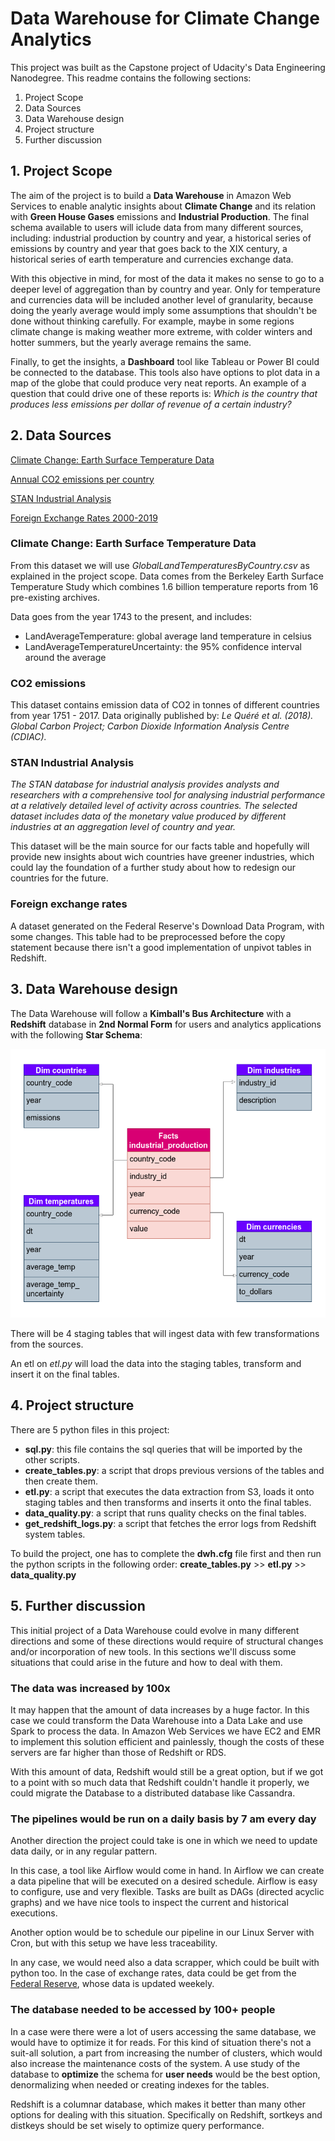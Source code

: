 # Data Warehouse for Climate Change Analytics

This project was built as the Capstone project of Udacity's Data Engineering Nanodegree. This readme contains the following sections:

1. Project Scope
2. Data Sources
3. Data Warehouse design
4. Project structure
5. Further discussion

## 1. Project Scope

The aim of the project is to build a **Data Warehouse** in Amazon Web Services to enable analytic insights about **Climate Change** and its relation with **Green House Gases** emissions and **Industrial Production**. The final schema available to users will iclude data from many different sources, including: industrial production by country and year, a historical series of emissions by country and year that goes back to the XIX century, a historical series of earth temperature and currencies exchange data.

With this objective in mind, for most of the data it makes no sense to go to a deeper level of aggregation than by country and year. Only for temperature and currencies data will be included another level of granularity, because doing the yearly average would imply some assumptions that shouldn't be done without thinking carefully. For example, maybe in some regions climate change is making weather more extreme, with colder winters and hotter summers, but the yearly average remains the same.

Finally, to get the insights, a **Dashboard** tool like Tableau or Power BI could be connected to the database. This tools also have options to plot data in a map of the globe that could produce very neat reports. An example of a question that could drive one of these reports is: *Which is the country that produces less emissions per dollar of revenue of a certain industry?*

## 2. Data Sources

[Climate Change: Earth Surface Temperature Data](https://www.kaggle.com/berkeleyearth/climate-change-earth-surface-temperature-data)

[Annual CO2 emissions per country](https://ourworldindata.org/co2-and-other-greenhouse-gas-emissions#co2-in-the-atmosphere)

[STAN Industrial Analysis](https://stats.oecd.org/Index.aspx?DataSetCode=STANI4_2016)

[Foreign Exchange Rates 2000-2019](https://www.kaggle.com/brunotly/foreign-exchange-rates-per-dollar-20002019)

### Climate Change: Earth Surface Temperature Data

From this dataset we will use *GlobalLandTemperaturesByCountry.csv* as explained in the project scope. Data comes from the Berkeley Earth Surface Temperature Study which combines 1.6 billion temperature reports from 16 pre-existing archives.

Data goes from the year 1743 to the present, and includes:
- LandAverageTemperature: global average land temperature in celsius
- LandAverageTemperatureUncertainty: the 95% confidence interval around the average

### CO2 emissions

This dataset contains emission data of CO2 in tonnes of different countries from year 1751 - 2017. Data originally published by: *Le Quéré et al. (2018). Global Carbon Project; Carbon Dioxide Information Analysis Centre (CDIAC).*

### STAN Industrial Analysis

*The STAN database for industrial analysis provides analysts and researchers with a comprehensive tool for analysing industrial performance at a relatively detailed level of activity across countries. The selected dataset includes data of the monetary value produced by different industries at an aggregation level of country and year.*

This dataset will be the main source for our facts table and hopefully will provide new insights about wich countries have greener industries, which could lay the foundation of a further study about how to redesign our countries for the future.

### Foreign exchange rates

A dataset generated on the Federal Reserve's Download Data Program, with some changes. This table had to be preprocessed before the copy statement because there isn't a good implementation of unpivot tables in Redshift.

## 3. Data Warehouse design

The Data Warehouse will follow a **Kimball's Bus Architecture** with a **Redshift** database in **2nd Normal Form** for users and analytics applications with the following **Star Schema**:

![Database schema](images/schema.png)

There will be 4 staging tables that will ingest data with few transformations from the sources.

An etl on *etl.py* will load the data into the staging tables, transform and insert it on the final tables.

## 4. Project structure

There are 5 python files in this project:

- **sql.py**: this file contains the sql queries that will be imported by the other scripts.
- **create_tables.py**: a script that drops previous versions of the tables and then create them.
- **etl.py**: a script that executes the data extraction from S3, loads it onto staging tables and then transforms and inserts it onto the final tables.
- **data_quality.py**: a script that runs quality checks on the final tables.
- **get_redshift_logs.py**: a script that fetches the error logs from Redshift system tables.

To build the project, one has to complete the **dwh.cfg** file first and then run the python scripts in the following order:
**create_tables.py** >> **etl.py** >> **data_quality.py**

## 5. Further discussion

This initial project of a Data Warehouse could evolve in many different directions and some of these directions would require of structural changes and/or incorporation of new tools. In this sections we'll discuss some situations that could arise in the future and how to deal with them.

### The data was increased by 100x

It may happen that the amount of data increases by a huge factor. In this case we could transform the Data Warehouse into a Data Lake and use Spark to process the data. In Amazon Web Services we have EC2 and EMR to implement this solution efficient and painlessly, though the costs of these servers are far higher than those of Redshift or RDS.

With this amount of data, Redshift would still be a great option, but if we got to a point with so much data that Redshift couldn't handle it properly, we could migrate the Database to a distributed database like Cassandra.

### The pipelines would be run on a daily basis by 7 am every day

Another direction the project could take is one in which we need to update data daily, or in any regular pattern.

In this case, a tool like Airflow would come in hand. In Airflow we can create a data pipeline that will be executed on a desired schedule. Airflow is easy to configure, use and very flexible. Tasks are built as DAGs (directed acyclic graphs) and we have nice tools to inspect the current and historical executions.

Another option would be to schedule our pipeline in our Linux Server with Cron, but with this setup we have less traceability.

In any case, we would need also a data scrapper, which could be built with python too. In the case of exchange rates, data could be get from the [Federal Reserve](https://www.federalreserve.gov/releases/h10/Hist/default.htm), whose data is updated weekely.

### The database needed to be accessed by 100+ people

In a case were there were a lot of users accessing the same database, we would have to optimize it for reads. For this kind of situation there's not a suit-all solution, a part from increasing the number of clusters, which would also increase the maintenance costs of the system. A use study of the database to **optimize** the schema for **user needs** would be the best option, denormalizing when needed or creating indexes for the tables.

Redshift is a columnar database, which makes it better than many other options for dealing with this situation. Specifically on Redshift, sortkeys and distkeys should be set wisely to optimize query performance.